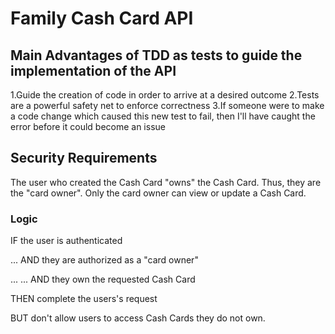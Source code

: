 
# Family Cash Card API

## Main Advantages of TDD as  tests to guide the implementation of the API

1.Guide the creation of code in order to arrive at a desired outcome
2.Tests are a powerful safety net to enforce correctness
3.If someone were to make a code change which caused this new test to fail, then I'll have caught the error before it could become an issue

## Security Requirements

The user who created the Cash Card "owns" the Cash Card. Thus, they are the "card owner". Only the card owner can view or update a Cash Card.

### Logic

IF the user is authenticated

... AND they are authorized as a "card owner"

... ... AND they own the requested Cash Card

THEN complete the users's request

BUT don't allow users to access Cash Cards they do not own.
